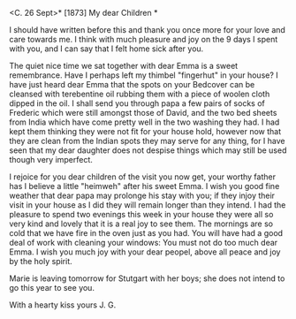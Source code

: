  <C. 26 Sept>* [1873]
My dear Children <Fried>*

I should have written before this and thank you once more for your love and care towards me. I think with much pleasure and joy on the 9 days I spent with you, and I can say that I felt home sick after you.

The quiet nice time we sat together with dear Emma is a sweet remembrance. 
Have I perhaps left my thimbel "fingerhut" in your house? I have just heard dear Emma that the spots on your Bedcover can be cleansed with terebentine oil rubbing them with a piece of woolen cloth dipped in the oil. 
I shall send you through papa a few pairs of socks of Frederic which were still amongst those of David, and the two bed sheets from India which have come pretty well in the two washing they had. I had kept them thinking they were not fit for your house hold, however now that they are clean from the Indian spots they may serve for any thing, for I have seen that my dear daughter does not despise things which may still be used though very imperfect.

I rejoice for you dear children of the visit you now get, your worthy father has I believe a little "heimweh" after his sweet Emma. I wish you good fine weather that dear papa may prolonge his stay with you; if they injoy their visit in your house as I did they will remain longer than they intend. I had the pleasure to spend two evenings this week in your house they were all so very kind and lovely that it is a real joy to see them. 
The mornings are so cold that we have fire in the oven just as you had. You will have had a good deal of work with cleaning your windows: You must not do too much dear Emma. I wish you much joy with your dear peopel, above all peace and joy by the holy spirit.

Marie is leaving tomorrow for Stutgart with her boys; she does not intend to go this year to see you.

 With a hearty kiss
 yours J. G.
